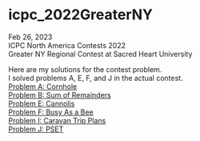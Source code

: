 # icpc_2022GreaterNY
Feb 26, 2023  
ICPC North America Contests 2022  
Greater NY Regional Contest at Sacred Heart University  

Here are my solutions for the contest problem.  
I solved problems A, E, F, and J in the actual contest.  
[Problem A: Cornhole](/solutions/cornhole.py)  
[Problem B: Sum of Remainders](/solutions/remainders.py)  
[Problem E: Cannolis](/solutions/cannolis.py)  
[Problem F: Busy As a Bee](/solutions/honeycomb.py)  
[Problem I: Caravan Trip Plans](/solutions/cravan.py)  
[Problem J: PSET](/solutions/pset.py)  
